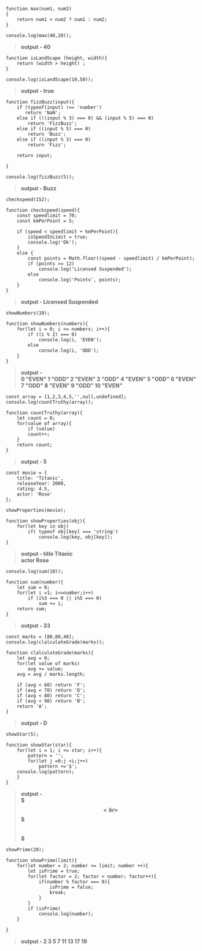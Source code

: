 ```
function max(num1, num2)
{
    return num1 > num2 ? num1 : num2;
}

console.log(max(40,20));
```

> **output -  40**

```
function isLandScape (height, width){
    return (width > height) ;
}

console.log(isLandScape(10,50));
```

> **output - true**
```
function fizzBuzz(input){
    if (typeof(input) !== 'number')
       return 'NaN';
    else if (((input % 3) === 0) && (input % 5) === 0)
        return 'FizzBuzz';
    else if ((input % 5) === 0)
        return 'Buzz';
    else if ((input % 3) === 0)
        return 'Fizz';
    
    return input;  
    
}

console.log(fizzBuzz(5));
```
> **output - Buzz**
```
checkspeed(152);

function checkspeed(speed){
    const speedlimit = 70;
    const kmPerPoint = 5;
    
    if (speed < speedlimit + kmPerPoint){
        isSpeedInLimit = true;
        console.log('Ok');
    }
    else {
        const points = Math.floor((speed - speedlimit) / kmPerPoint);
        if (points >= 12)
            console.log('Licensed Suspended');
        else 
            console.log('Points', points);   
    }  
}
```
> **output - Licensed Suspended**

```
showNumbers(10);

function showNumbers(numbers){
    for(let i = 0; i <= numbers; i++){
        if ((i % 2) === 0)
            console.log(i, 'EVEN');
        else
            console.log(i, 'ODD');
    }
}
```
> **output -   
0 "EVEN"
1 "ODD"
2 "EVEN"
3 "ODD"
4 "EVEN"
5 "ODD"
6 "EVEN"
7 "ODD"
8 "EVEN"
9 "ODD"
10 "EVEN"**

```
const array = [1,2,3,4,5,'',null,undefined];
console.log(countTruthy(array));

function countTruthy(array){
    let count = 0;
    for(value of array){
        if (value)
        count++;
    }
    return count;
}
```
> **output - 5**
```
const movie = {
    title: 'Titanic',
    releaseYear: 2000,
    rating: 4.5,
    actor: 'Rose'
};

showProperties(movie);

function showProperties(obj){
    for(let key in obj)
        if( typeof obj[key] === 'string')
            console.log(key, obj[key]);
}
```
> **output -  title Titanic <br>
              actor Rose**
```
console.log(sum(10));

function sum(number){
    let sum = 0;
    for(let i =1; i<=number;i++)
        if (i%3 === 0 || i%5 === 0)
            sum += i;
    return sum;
}
```
> **output - 33**
```
const marks = [80,80,40];
console.log(clalculateGrade(marks));

function clalculateGrade(marks){
    let avg = 0;
    for(let value of marks)
        avg += value;
    avg = avg / marks.length;
    
    if (avg < 60) return 'F';
    if (avg < 70) return 'D';
    if (avg < 80) return 'C';
    if (avg < 90) return 'B';
    return 'A';
}
```
> **output - D**
```
showStar(5);

function showStar(star){
    for(let i = 1; i <= star; i++){
        pattern = '';
        for(let j =0;j <i;j++)
            pattern +='$';
    console.log(pattern);
    }
}
```
> **output - <br>
$ <br>
$$ <br>
$$$ <br>
$$$$ <br>
$$$$$**
```
showPrime(20);

function showPrime(limit){
    for(let number = 2; number <= limit; number ++){
        let isPrime = true;
        for(let factor = 2; factor < number; factor++){
            if(number % factor === 0){
                isPrime = false;
                break;
            }
        }
        if (isPrime)
            console.log(number);
    }

}
```
> **output - 2
3
5
7
11
13
17
19**
